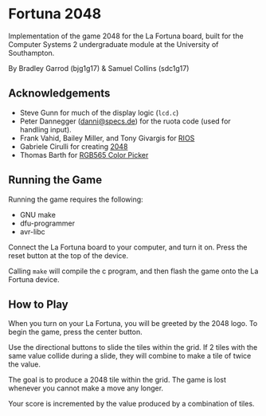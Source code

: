 # Fortuna 2048
Implementation of the game 2048 for the La Fortuna board, built for the Computer Systems 2 undergraduate module at the University of Southampton.

By Bradley Garrod (bjg1g17) & Samuel Collins (sdc1g17)

## Acknowledgements
- Steve Gunn for much of the display logic (`lcd.c`)
- Peter Dannegger (danni@specs.de) for the ruota code (used for handling input).
- Frank Vahid, Bailey Miller, and Tony Givargis for [RIOS](http://www.cs.ucr.edu/~vahid/rios/)
- Gabriele Cirulli for creating [2048](https://github.com/gabrielecirulli/2048)
- Thomas Barth for [RGB565 Color Picker](http://www.barth-dev.de/online/rgb565-color-picker/)

## Running the Game

Running the game requires the following:

* GNU make
* dfu-programmer
* avr-libc

Connect the La Fortuna board to your computer, and turn it on. Press the reset button at the top of the device.

Calling `make` will compile the c program, and then flash the game onto the La Fortuna device.

## How to Play
When you turn on your La Fortuna, you will be greeted by the 2048 logo. To begin the game, press the center button.

Use the directional buttons to slide the tiles within the grid. If 2 tiles with the same value collide during a slide, they will combine to make a tile of twice the value.

The goal is to produce a 2048 tile within the grid. The game is lost whenever you cannot make a move any longer.

Your score is incremented by the value produced by a combination of tiles.
